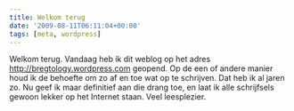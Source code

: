 ```yaml
---
title: Welkom terug
date: '2009-08-11T06:11:04+00:00'
tags: [meta, wordpress]
---
```

Welkom terug. Vandaag heb ik dit weblog op het adres <http://bregtology.wordpress.com> geopend. Op de een of andere manier houd ik de behoefte om zo af en toe wat op te schrijven. Dat heb ik al jaren zo. Nu geef ik maar definitief aan die drang toe, en laat ik alle schrijfsels gewoon lekker op het Internet staan. Veel leesplezier.
